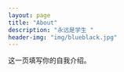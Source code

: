 ```yaml
---
layout: page
title: "About"
description: "永远是学生 " 
header-img: "img/blueblack.jpg"
---
```


这一页填写你的自我介绍。





